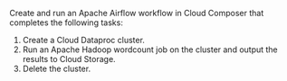 Create and run an Apache Airflow workflow in Cloud Composer that completes the following tasks:

1. Create a Cloud Dataproc cluster.
2. Run an Apache Hadoop wordcount job on the cluster and output the results to Cloud Storage.
3. Delete the cluster.
